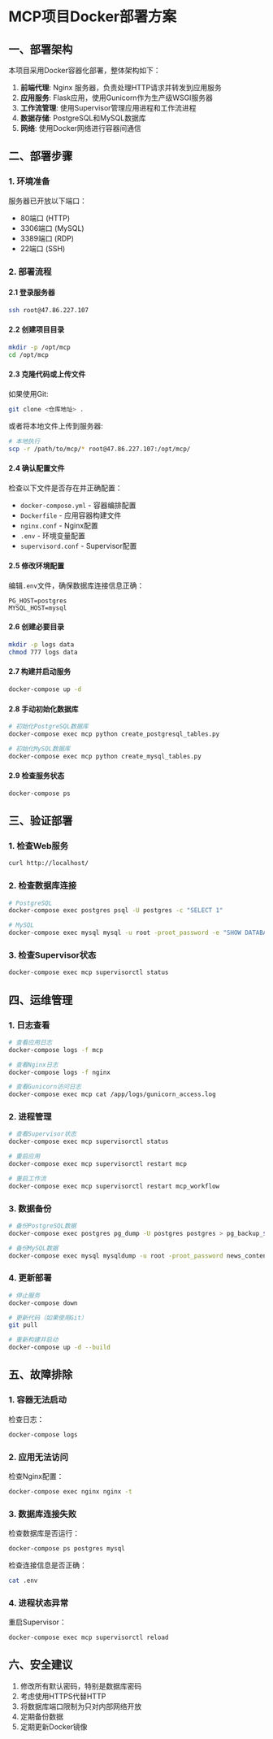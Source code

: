 # MCP项目Docker部署方案

## 一、部署架构

本项目采用Docker容器化部署，整体架构如下：

1. **前端代理**: Nginx 服务器，负责处理HTTP请求并转发到应用服务
2. **应用服务**: Flask应用，使用Gunicorn作为生产级WSGI服务器
3. **工作流管理**: 使用Supervisor管理应用进程和工作流进程
4. **数据存储**: PostgreSQL和MySQL数据库
5. **网络**: 使用Docker网络进行容器间通信

## 二、部署步骤

### 1. 环境准备

服务器已开放以下端口：
- 80端口 (HTTP)
- 3306端口 (MySQL)
- 3389端口 (RDP)
- 22端口 (SSH)

### 2. 部署流程

#### 2.1 登录服务器

```bash
ssh root@47.86.227.107
```

#### 2.2 创建项目目录

```bash
mkdir -p /opt/mcp
cd /opt/mcp
```

#### 2.3 克隆代码或上传文件

如果使用Git:
```bash
git clone <仓库地址> .
```

或者将本地文件上传到服务器:
```bash
# 本地执行
scp -r /path/to/mcp/* root@47.86.227.107:/opt/mcp/
```

#### 2.4 确认配置文件

检查以下文件是否存在并正确配置：
- `docker-compose.yml` - 容器编排配置
- `Dockerfile` - 应用容器构建文件
- `nginx.conf` - Nginx配置
- `.env` - 环境变量配置
- `supervisord.conf` - Supervisor配置

#### 2.5 修改环境配置

编辑`.env`文件，确保数据库连接信息正确：
```
PG_HOST=postgres
MYSQL_HOST=mysql
```

#### 2.6 创建必要目录

```bash
mkdir -p logs data
chmod 777 logs data
```

#### 2.7 构建并启动服务

```bash
docker-compose up -d
```

#### 2.8 手动初始化数据库

```bash
# 初始化PostgreSQL数据库
docker-compose exec mcp python create_postgresql_tables.py

# 初始化MySQL数据库
docker-compose exec mcp python create_mysql_tables.py
```

#### 2.9 检查服务状态

```bash
docker-compose ps
```

## 三、验证部署

### 1. 检查Web服务

```bash
curl http://localhost/
```

### 2. 检查数据库连接

```bash
# PostgreSQL
docker-compose exec postgres psql -U postgres -c "SELECT 1"

# MySQL
docker-compose exec mysql mysql -u root -proot_password -e "SHOW DATABASES"
```

### 3. 检查Supervisor状态

```bash
docker-compose exec mcp supervisorctl status
```

## 四、运维管理

### 1. 日志查看

```bash
# 查看应用日志
docker-compose logs -f mcp

# 查看Nginx日志
docker-compose logs -f nginx

# 查看Gunicorn访问日志
docker-compose exec mcp cat /app/logs/gunicorn_access.log
```

### 2. 进程管理

```bash
# 查看Supervisor状态
docker-compose exec mcp supervisorctl status

# 重启应用
docker-compose exec mcp supervisorctl restart mcp

# 重启工作流
docker-compose exec mcp supervisorctl restart mcp_workflow
```

### 3. 数据备份

```bash
# 备份PostgreSQL数据
docker-compose exec postgres pg_dump -U postgres postgres > pg_backup_$(date +%Y%m%d).sql

# 备份MySQL数据
docker-compose exec mysql mysqldump -u root -proot_password news_content > mysql_backup_$(date +%Y%m%d).sql
```

### 4. 更新部署

```bash
# 停止服务
docker-compose down

# 更新代码（如果使用Git）
git pull

# 重新构建并启动
docker-compose up -d --build
```

## 五、故障排除

### 1. 容器无法启动

检查日志：
```bash
docker-compose logs
```

### 2. 应用无法访问

检查Nginx配置：
```bash
docker-compose exec nginx nginx -t
```

### 3. 数据库连接失败

检查数据库是否运行：
```bash
docker-compose ps postgres mysql
```

检查连接信息是否正确：
```bash
cat .env
```

### 4. 进程状态异常

重启Supervisor：
```bash
docker-compose exec mcp supervisorctl reload
```

## 六、安全建议

1. 修改所有默认密码，特别是数据库密码
2. 考虑使用HTTPS代替HTTP
3. 将数据库端口限制为只对内部网络开放
4. 定期备份数据
5. 定期更新Docker镜像 